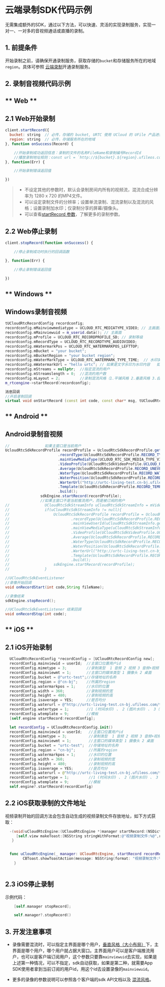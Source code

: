 # 云端录制SDK代码示例

无需集成额外的SDK，通过以下方法，可以快速、灵活的实现录制服务，实现一对一、一对多的音视频通话或直播的录制。

## 1. 前提条件

开始录制之前，请确保开通录制服务，获取存储的`bucket`和存储服务所在的地域`region`。具体可参照 [云端录制](urtc/cloudRecord/index)开通录制服务。

## 2. 录制音视频代码示例

<!-- tabs:start -->

## ** Web **

## 2.1 Web开始录制

```js
client.startRecord({
  bucket: string  // 必传，存储的 bucket, URTC 使用 UCloud 的 UFile 产品进行在存储，相关信息见控制台操作文档
  region: string  // 必传，存储服务所在的地域
}, function onSuccess(Record) {

	//开始录制成功返回信息：录制的文件的名称FileName和录制编号RecordId
	//播放录制地址规则：const url = `http://${bucket}.${region}.ufileos.com/${Record.FileName}.mp4`;
}, function(Err) {

	//开始录制错误返回值

})
```

> - 不设定其他的参数时，默认会录制房间内所有的视频流，混流合成分辨率为 1280 x 720 的MP4文件。
> - 可以设定录制文件的分辨率；设置单流录制、混流录制以及混流的风格；设置录制加水印；仅录制分享的屏幕/摄像头。
> - 可以查看[startRecord 参数](https://github.com/ucloud/urtc-sdk-web#client-startrecord)，了解更多的录制参数。

## 2.2 Web停止录制

```js
client.stopRecord(function onSuccess() {

	//停止录制成功时执行的回调函数

}, function(Err) {

	//停止录制错误返回值
	
})
```  



## ** Windows **


## Windows录制音视频

```cpp
tUCloudRtcRecordConfig recordconfig;
recordconfig.mMainviewmediatype = UCLOUD_RTC_MEDIATYPE_VIDEO; // 主画面类型类型：摄像头、屏幕
recordconfig.mMainviewuid = m_userid.data(); // 主画面
recordconfig.mProfile = UCLOUD_RTC_RECORDPROFILE_SD; // 录制等级
recordconfig.mRecordType = UCLOUD_RTC_RECORDTYPE_AUDIOVIDEO;
recordconfig.mWatermarkPos = UCLOUD_RTC_WATERMARKPOS_LEFTTOP;
recordconfig.mBucket = "your bucket";
recordconfig.mBucketRegion = "your bucket region";
recordconfig.mWaterMarkType = UCLOUD_RTC_WATERMARK_TYPE_TIME;  // 水印类型
recordconfig.mWatermarkUrl = "hello urtc"; // 如果是文字水印为水印内容   如果是图片则为图片url 地址
recordconfig.mStreams = nullptr;  //指定混流的用户
recordconfig.mStreamslength = 0;  //混流的用户数
recordconfig.mLayout = 2;         //录制混流风格（1.平铺风格 2.垂直风格 3.自定义布局 4.模板自适应一 5.模板自适应二）
m_rtcengine->startRecord(recordconfig);

消息回调
//开启录制回调
virtual void onStartRecord (const int code, const char* msg, tUCloudRtcRecordInfo& info) {}
``` 




## ** Android **


## Android录制音视频

```java
//                如果主窗口是当前用户
UcloudRtcSdkRecordProfile recordProfile = UcloudRtcSdkRecordProfile.getInstance().assembleRecordBuilder()
                        .recordType(UcloudRtcSdkRecordProfile.RECORD_TYPE_VIDEO)
                        .mainViewMediaType(UCLOUD_RTC_SDK_MEDIA_TYPE_VIDEO.ordinal())
                        .VideoProfile(UCloudRtcSdkVideoProfile.UCLOUD_RTC_SDK_VIDEO_PROFILE_640_480.ordinal())
                        .Average(UcloudRtcSdkRecordProfile.RECORD_UNEVEN)
                        .WaterType(UcloudRtcSdkRecordProfile.RECORD_WATER_TYPE_IMG)
                        .WaterPosition(UcloudRtcSdkRecordProfile.RECORD_WATER_POS_LEFTTOP)
                        .WarterUrl("http://urtc-living-test.cn-bj.ufileos.com/test.png")
                        .Template(UcloudRtcSdkRecordProfile.RECORD_TEMPLET_9)
                        .build();
                sdkEngine.startRecord(recordProfile);
                //如果主窗口不是当前推流用户，而是被订阅的用户
//                UCloudRtcSdkStreamInfo uCloudRtcSdkStreamInfo = mVideoAdapter.getStreamInfo(0);
//                if(uCloudRtcSdkStreamInfo != null){
//                    UcloudRtcSdkRecordProfile recordProfile = UcloudRtcSdkRecordProfile.getInstance().assembleRecordBuilder()
//                            .recordType(UcloudRtcSdkRecordProfile.RECORD_TYPE_VIDEO)
//                            .mainViewUserId(uCloudRtcSdkStreamInfo.getUId())
//                            .mainViewMediaType(uCloudRtcSdkStreamInfo.getMediaType().ordinal())
//                            .VideoProfile(UCloudRtcSdkVideoProfile.UCLOUD_RTC_SDK_VIDEO_PROFILE_640_480.ordinal())
//                            .Average(UcloudRtcSdkRecordProfile.RECORD_UNEVEN)
//                            .WaterType(UcloudRtcSdkRecordProfile.RECORD_WATER_TYPE_IMG)
//                            .WaterPosition(UcloudRtcSdkRecordProfile.RECORD_WATER_POS_LEFTTOP)
//                            .WarterUrl("http://urtc-living-test.cn-bj.ufileos.com/test.png")
//                            .Template(UcloudRtcSdkRecordProfile.RECORD_TEMPLET_9)
//                            .build();
//                    sdkEngine.startRecord(recordProfile);
//                }

//UCloudRtcSdkEventListener 
//录像开始回调
void onRecordStart(int code,String fileName);

//录像结束
sdkEngine.stopRecord();

//UCloudRtcSdkEventListener 结束回调
void onRecordStop(int code);
```    


## ** iOS **

## 2.1 iOS开始录制

```objectivec
  UCloudRtcRecordConfig *recordConfig = [UCloudRtcRecordConfig new];
  recordConfig.mainviewid = userId;  //主窗口位置用户id
  recordConfig.mimetype = 3;         //录制类型  1 音频 2 视频 3 音频+视频
  recordConfig.mainviewmt = 1;       //主窗口的媒体类型 1 摄像头 2 桌面
  recordConfig.bucket = @"urtc-test";//存储地址的名称
  recordConfig.region = @"cn-bj";    //所属的region
  recordConfig.watermarkpos = 1;     //水印的位置
  recordConfig.width = 360;          //录制视频的宽
  recordConfig.height = 480;         //录制视频的高
  recordConfig.isaverage = YES;      //是否均分
  recordConfig.waterurl = @"http://urtc-living-test.cn-bj.ufileos.com/test.png";//watertype 2时代表图片水印url 、watertype 3代表水印文字
  recordConfig.watertype = 1;        //1 (时间水印) 、 2 (图片水印) 、 3（文字水印)
  recordConfig.wtemplate = 9;        //模板
  [self.engine startRecord:recordConfig];   
```

```swift
  let recordConfig = UCloudRtcRecordConfig.init()
  recordConfig.mainviewid = userId;   //主窗口位置用户id
  recordConfig.mimetype = 3;          //录制类型  1 音频 2 视频 3 音频+视频
  recordConfig.mainviewmt = 1;        //主窗口的媒体类型 1 摄像头 2 桌面
  recordConfig.bucket = "urtc-test";  //存储地址的名称
  recordConfig.region = "cn-bj";      //所属的region
  recordConfig.watermarkpos = 1;      //水印的位置
  recordConfig.width = 360;           //录制视频的宽
  recordConfig.height = 480;          //录制视频的高
  recordConfig.isaverage = YES;       //是否均分
  recordConfig.waterurl = @"http://urtc-living-test.cn-bj.ufileos.com/test.png";//watertype 2时代表图片水印url 、watertype 3代表水印文字
  recordConfig.watertype = 1;         //1 (时间水印) 、 2 (图片水印) 、 3（文字水印)
  recordConfig.wtemplate = 9;         //模板
  self.engine?.startRecord(recordConfig)
```

## 2.2 iOS获取录制的文件地址

视频录制开始的回调方法会包含自动生成的视频录制文件存放地址，如下方式获取：

 ```objectivec
   -(void)uCloudRtcEngine:(UCloudRtcEngine *)manager startRecord:(NSDictionary *)recordResponse{
      [self.view makeToast:[NSString stringWithFormat:@"视频录制文件:%@",recordResponse[@"FileName"]] duration:3.0     position:CSToastPositionCenter];
    }
    
```

```swift
  func uCloudRtcEngine(_ manager: UCloudRtcEngine, startRecord recordResponse: [AnyHashable : Any]) {
        CBToast.showToastAction(message: NSString(format: "视频录制文件:%@", recordResponse["FileName"] as! CVarArg))
    }
    
 ```  

## 2.3 iOS停止录制

示例代码：    

```objectivec
    [self.manager stopRecord];
```

```swift
    self.manager?.stopRecord()
```

<!-- tabs:end -->


## 3. 开发注意事项

 - 录像需要混流时，可以指定主界面是哪个用户，[垂直风格（大小布局）](urtc/cloudRecord/RecordLaylout?id=垂直风格)下，主界面是哪个用户，哪个用户就占据大窗口。主界面用户可以是客户端推流用户，也可以是客户端订阅用户，这个参数只要靠`mainviewuid`去实现，如果是上述第一种情况，可以不指定，sdk自动获取，如果是第二种，就需要App SDK使用者拿到当前订阅的用户id，用这个id去设置录像的`mainviewuid`。

 - 更多的录像的参数说明可以参照各个客户端的sdk API文档以及 [混流风格](urtc/cloudRecord/RecordLaylout)。 





